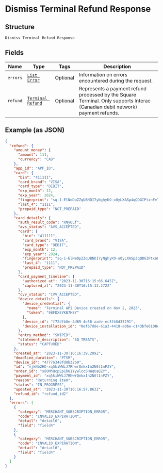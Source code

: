 
# Dismiss Terminal Refund Response

## Structure

`Dismiss Terminal Refund Response`

## Fields

| Name | Type | Tags | Description |
|  --- | --- | --- | --- |
| `errors` | [`List Error`](../../doc/models/error.md) | Optional | Information on errors encountered during the request. |
| `refund` | [`Terminal Refund`](../../doc/models/terminal-refund.md) | Optional | Represents a payment refund processed by the Square Terminal. Only supports Interac (Canadian debit network) payment refunds. |

## Example (as JSON)

```json
{
  "refund": {
    "amount_money": {
      "amount": 111,
      "currency": "CAD"
    },
    "app_id": "APP_ID",
    "card": {
      "bin": "411111",
      "card_brand": "VISA",
      "card_type": "DEBIT",
      "exp_month": 12,
      "exp_year": 2024,
      "fingerprint": "sq-1-ElNeDpZZqUBNDI7yNghyKO-o0yLXASp4qQDGIPtxnFvTTWoqdfdP6TV8gLsSxoztXA",
      "last_4": "1111",
      "prepaid_type": "NOT_PREPAID"
    },
    "card_details": {
      "auth_result_code": "RNy6Lf",
      "avs_status": "AVS_ACCEPTED",
      "card": {
        "bin": "411111",
        "card_brand": "VISA",
        "card_type": "DEBIT",
        "exp_month": 12,
        "exp_year": 2024,
        "fingerprint": "sq-1-ElNeDpZZqUBNDI7yNghyKO-o0yLXASp3qQDGIPtxnFvTTWoqdfdP6TV9gLsSxoztXA",
        "last_4": "1111",
        "prepaid_type": "NOT_PREPAID"
      },
      "card_payment_timeline": {
        "authorized_at": "2023-11-30T16:15:06.645Z",
        "captured_at": "2023-11-30T16:15:13.272Z"
      },
      "cvv_status": "CVV_ACCEPTED",
      "device_details": {
        "device_credential": {
          "name": "Terminal API Device created on Nov 2, 2023",
          "token": "9BFDXEYKB7H8Y"
        },
        "device_id": "f72dfb8e-4d65-4e56-aade-ec3fb8d33291",
        "device_installation_id": "0ef67d8e-61a3-4418-a0be-c143bfe6108d"
      },
      "entry_method": "SWIPED",
      "statement_description": "SQ TREATS",
      "status": "CAPTURED"
    },
    "created_at": "2023-11-30T16:16:39.299Z",
    "deadline_duration": "PT5M",
    "device_id": "47776348fd8b32b9",
    "id": "vjkNb2HD-xq5kiWWiJ7RhwrQnkxIn2N0l1nPZY",
    "order_id": "s8OMhQcpEp1b61YywlccSHWqUaQZY",
    "payment_id": "xq5kiWWiJ7RhwrQnkxIn2N0l1nPZY",
    "reason": "Returning item",
    "status": "IN_PROGRESS",
    "updated_at": "2023-11-30T16:16:57.863Z",
    "refund_id": "refund_id2"
  },
  "errors": [
    {
      "category": "MERCHANT_SUBSCRIPTION_ERROR",
      "code": "INVALID_EXPIRATION",
      "detail": "detail6",
      "field": "field4"
    },
    {
      "category": "MERCHANT_SUBSCRIPTION_ERROR",
      "code": "INVALID_EXPIRATION",
      "detail": "detail6",
      "field": "field4"
    }
  ]
}
```


